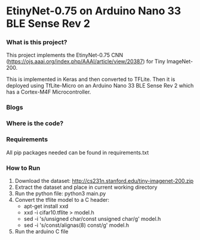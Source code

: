 # EtinyNet-0.75 on Arduino Nano 33 BLE Sense Rev 2

### What is this project?

This project implements the EtinyNet-0.75 CNN (https://ojs.aaai.org/index.php/AAAI/article/view/20387) for Tiny ImageNet-200. 

This is implemented in Keras and then converted to TFLite. Then it is deployed using TfLite-Micro on an Arduino Nano 33 BLE Sense Rev 2 which has a Cortex-M4F Microcontroller.

### Blogs



### Where is the code?



### Requirements

All pip packages needed can be found in requirements.txt

### How to Run

1. Download the dataset: http://cs231n.stanford.edu/tiny-imagenet-200.zip
2. Extract the dataset and place in current working directory
3. Run the python file: python3 main.py
4. Convert the tflite model to a C header:
    * apt-get install xxd
    * xxd -i cifar10.tflite > model.h 
    * sed -i 's/unsigned char/const unsigned char/g' model.h
    * sed -i 's/const/alignas(8) const/g' model.h
5. Run the arduino C file
